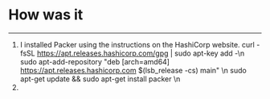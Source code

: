 # How was it
************

1. I installed Packer using the instructions on the HashiCorp website.
   curl -fsSL https://apt.releases.hashicorp.com/gpg | sudo apt-key add -\n
   sudo apt-add-repository "deb [arch=amd64] https://apt.releases.hashicorp.com $(lsb_release -cs) main" \n
   sudo apt-get update && sudo apt-get install packer \n
2. 
